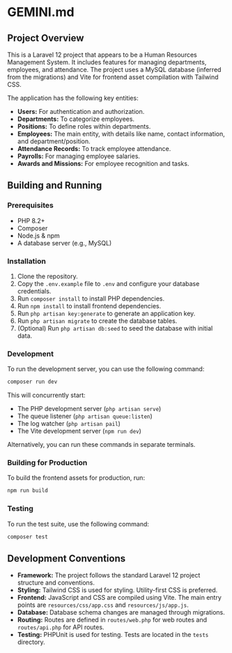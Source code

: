 
# GEMINI.md

## Project Overview

This is a Laravel 12 project that appears to be a Human Resources Management System. It includes features for managing departments, employees, and attendance. The project uses a MySQL database (inferred from the migrations) and Vite for frontend asset compilation with Tailwind CSS.

The application has the following key entities:
*   **Users:** For authentication and authorization.
*   **Departments:** To categorize employees.
*   **Positions:** To define roles within departments.
*   **Employees:** The main entity, with details like name, contact information, and department/position.
*   **Attendance Records:** To track employee attendance.
*   **Payrolls:** For managing employee salaries.
*   **Awards and Missions:** For employee recognition and tasks.

## Building and Running

### Prerequisites
*   PHP 8.2+
*   Composer
*   Node.js & npm
*   A database server (e.g., MySQL)

### Installation
1.  Clone the repository.
2.  Copy the `.env.example` file to `.env` and configure your database credentials.
3.  Run `composer install` to install PHP dependencies.
4.  Run `npm install` to install frontend dependencies.
5.  Run `php artisan key:generate` to generate an application key.
6.  Run `php artisan migrate` to create the database tables.
7.  (Optional) Run `php artisan db:seed` to seed the database with initial data.

### Development
To run the development server, you can use the following command:

```bash
composer run dev
```

This will concurrently start:
*   The PHP development server (`php artisan serve`)
*   The queue listener (`php artisan queue:listen`)
*   The log watcher (`php artisan pail`)
*   The Vite development server (`npm run dev`)

Alternatively, you can run these commands in separate terminals.

### Building for Production
To build the frontend assets for production, run:

```bash
npm run build
```

### Testing
To run the test suite, use the following command:

```bash
composer test
```

## Development Conventions

*   **Framework:** The project follows the standard Laravel 12 project structure and conventions.
*   **Styling:** Tailwind CSS is used for styling. Utility-first CSS is preferred.
*   **Frontend:** JavaScript and CSS are compiled using Vite. The main entry points are `resources/css/app.css` and `resources/js/app.js`.
*   **Database:** Database schema changes are managed through migrations.
*   **Routing:** Routes are defined in `routes/web.php` for web routes and `routes/api.php` for API routes.
*   **Testing:** PHPUnit is used for testing. Tests are located in the `tests` directory.
